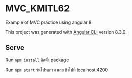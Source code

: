# MVC_KMITL62
Example of MVC practice using angular 8

This project was generated with [Angular CLI](https://github.com/angular/angular-cli) version 8.3.9.

## Serve
Run `npm install` ติดตั้ง package

Run `npm start` รันโปรแกรม และเข้าไปที่ localhost:4200
